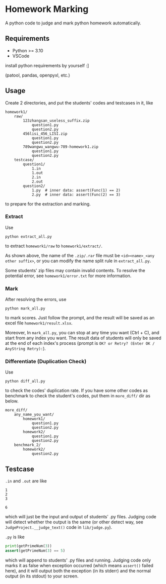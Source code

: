 # Homework Marking

A python code to judge and mark python homework automatically.

## Requirements

- Python >= 3.10
- VSCode

install python requirements by yourself :]

(patool, pandas, openpyxl, etc.)

## Usage

Create 2 directories, and put the students' codes and testcases in it, like

```plaintext
homework1/
    raw/
        123zhangsan_useless_suffix.zip
            question1.py
            question2.py
        456lisi_456_LISI.zip
            question1.py
            question2.py
        789wangwu_wangwu-789-homework1.zip
            question1.py
            question2.py
    testcase/
        question1/
            1.in
            1.out
            2.in
            2.out
        question2/
            1.py  # inner data: assert(Func(1) == 2)
            2.py  # inner data: assert(Func(2) == 3)
```

to prepare for the extraction and marking.

### Extract

Use

```shell
python extract_all.py
```

to extract `homework1/raw` to `homework1/extract/`.

As shown above, the name of the `.zip/.rar` file must be `<id><name>_<any other suffix>`, or you can modify the name split rule in `extract_all.py`.

Some students' zip files may contain invalid contents. To resolve the potential error, see `homework1/error.txt` for more information.

### Mark

After resolving the errors, use

```shell
python mark_all.py
```

to mark scores. Just follow the prompt, and the result will be saved as an excel file `homework1/result.xlsx`.

Moreover, In `mark_all.py`, you can stop at any time you want (Ctrl + C), and start from any index you want. The result data of students will only be saved at the end of each index's process (prompt is `OK? or Retry? (Enter OK / AnyString Retry):`).

### Differentiate (Duplication Check)

Use

```shell
python diff_all.py
```

to check the codes' duplication rate. If you have some other codes as benchmark to check the student's codes, put them in `more_diff/` dir as below.

```plaintext
more_diff/
    any_name_you_want/
        homework1/
            question1.py
            question2.py
        homework2/
            question1.py
            question2.py
    benchmark_2/
        homework2/
            question2.py
```

## Testcase

`.in` and `.out` are like

```plaintext
1
2
3
```

```plaintext
6
```

which will just be the input and output of students' .py files. Judging code will detect whether the output is the same (or other detect way, see `JudgeProject.__judge_text()` code in `lib/judge.py`).

`.py` is like

```python
print(getPrimeNum(3))
assert(getPrimeNum(3) == 5)
```

which will append to students' .py files and running. Judging code only marks it as false when exception occurred (which means `assert()` failed here), and it will output both the exception (in its stderr) and the normal output (in its stdout) to your screen.
